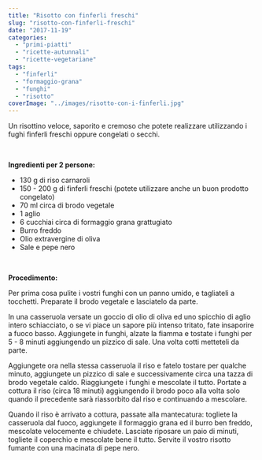 ```yaml
---
title: "Risotto con finferli freschi"
slug: "risotto-con-finferli-freschi"
date: "2017-11-19"
categories: 
  - "primi-piatti"
  - "ricette-autunnali"
  - "ricette-vegetariane"
tags: 
  - "finferli"
  - "formaggio-grana"
  - "funghi"
  - "risotto"
coverImage: "../images/risotto-con-i-finferli.jpg"
---
```


Un risottino veloce, saporito e cremoso che potete realizzare utilizzando i fughi finferli freschi oppure congelati o secchi.

 

**Ingredienti per 2 persone:**

- 130 g di riso carnaroli
- 150 - 200 g di finferli freschi (potete utilizzare anche un buon prodotto congelato)
- 70 ml circa di brodo vegetale
- 1 aglio
- 6 cucchiai circa di formaggio grana grattugiato
- Burro freddo
- Olio extravergine di oliva
- Sale e pepe nero

 

**Procedimento:**

Per prima cosa pulite i vostri funghi con un panno umido, e tagliateli a tocchetti. Preparate il brodo vegetale e lasciatelo da parte.

In una casseruola versate un goccio di olio di oliva ed uno spicchio di aglio intero schiacciato, o se vi piace un sapore più intenso tritato, fate insaporire a fuoco basso. Aggiungete in funghi, alzate la fiamma e tostate i funghi per 5 - 8 minuti aggiungendo un pizzico di sale. Una volta cotti metteteli da parte.

Aggiungete ora nella stessa casseruola il riso e fatelo tostare per qualche minuto, aggiungete un pizzico di sale e successivamente circa una tazza di brodo vegetale caldo. Riaggiungete i funghi e mescolate il tutto. Portate a cottura il riso (circa 18 minuti) aggiungendo il brodo poco alla volta solo quando il precedente sarà riassorbito dal riso e continuando a mescolare.

Quando il riso è arrivato a cottura, passate alla mantecatura: togliete la casseruola dal fuoco, aggiungete il formaggio grana ed il burro ben freddo, mescolate velocemente e chiudete. Lasciate riposare un paio di minuti, togliete il coperchio e mescolate bene il tutto. Servite il vostro risotto fumante con una macinata di pepe nero.

